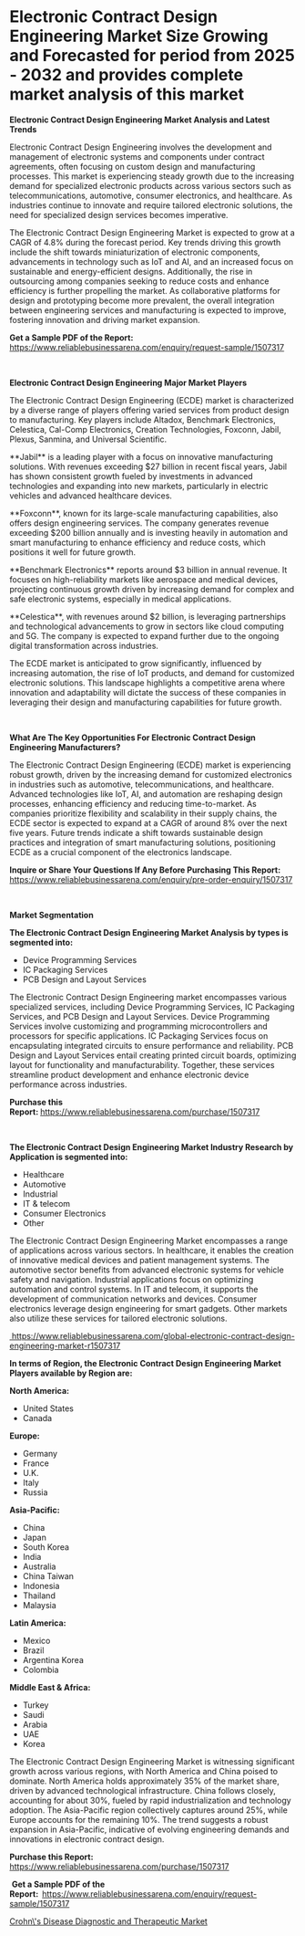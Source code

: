 <p><h1>Electronic Contract Design Engineering Market Size Growing and Forecasted for period from 2025 - 2032 and provides complete market analysis of this market</h1></p><p><strong>Electronic Contract Design Engineering Market Analysis and Latest Trends</strong></p>
<p><p>Electronic Contract Design Engineering involves the development and management of electronic systems and components under contract agreements, often focusing on custom design and manufacturing processes. This market is experiencing steady growth due to the increasing demand for specialized electronic products across various sectors such as telecommunications, automotive, consumer electronics, and healthcare. As industries continue to innovate and require tailored electronic solutions, the need for specialized design services becomes imperative.</p><p>The Electronic Contract Design Engineering Market is expected to grow at a CAGR of 4.8% during the forecast period. Key trends driving this growth include the shift towards miniaturization of electronic components, advancements in technology such as IoT and AI, and an increased focus on sustainable and energy-efficient designs. Additionally, the rise in outsourcing among companies seeking to reduce costs and enhance efficiency is further propelling the market. As collaborative platforms for design and prototyping become more prevalent, the overall integration between engineering services and manufacturing is expected to improve, fostering innovation and driving market expansion.</p></p>
<p><strong>Get a Sample PDF of the Report:&nbsp;</strong> <a href="https://www.reliablebusinessarena.com/enquiry/request-sample/1507317?utm_campaign=2396&utm_medium=2&utm_source=Github&utm_content=ia&utm_term=23032025&utm_id=electronic-contract-design-engineering">https://www.reliablebusinessarena.com/enquiry/request-sample/1507317</a></p>
<p>&nbsp;</p>
<p><strong>Electronic Contract Design Engineering Major Market Players</strong></p>
<p><p>The Electronic Contract Design Engineering (ECDE) market is characterized by a diverse range of players offering varied services from product design to manufacturing. Key players include Altadox, Benchmark Electronics, Celestica, Cal-Comp Electronics, Creation Technologies, Foxconn, Jabil, Plexus, Sanmina, and Universal Scientific.</p><p>**Jabil** is a leading player with a focus on innovative manufacturing solutions. With revenues exceeding $27 billion in recent fiscal years, Jabil has shown consistent growth fueled by investments in advanced technologies and expanding into new markets, particularly in electric vehicles and advanced healthcare devices.</p><p>**Foxconn**, known for its large-scale manufacturing capabilities, also offers design engineering services. The company generates revenue exceeding $200 billion annually and is investing heavily in automation and smart manufacturing to enhance efficiency and reduce costs, which positions it well for future growth.</p><p>**Benchmark Electronics** reports around $3 billion in annual revenue. It focuses on high-reliability markets like aerospace and medical devices, projecting continuous growth driven by increasing demand for complex and safe electronic systems, especially in medical applications.</p><p>**Celestica**, with revenues around $2 billion, is leveraging partnerships and technological advancements to grow in sectors like cloud computing and 5G. The company is expected to expand further due to the ongoing digital transformation across industries.</p><p>The ECDE market is anticipated to grow significantly, influenced by increasing automation, the rise of IoT products, and demand for customized electronic solutions. This landscape highlights a competitive arena where innovation and adaptability will dictate the success of these companies in leveraging their design and manufacturing capabilities for future growth.</p></p>
<p>&nbsp;</p>
<p><strong>What Are The Key Opportunities For Electronic Contract Design Engineering Manufacturers?</strong></p>
<p><p>The Electronic Contract Design Engineering (ECDE) market is experiencing robust growth, driven by the increasing demand for customized electronics in industries such as automotive, telecommunications, and healthcare. Advanced technologies like IoT, AI, and automation are reshaping design processes, enhancing efficiency and reducing time-to-market. As companies prioritize flexibility and scalability in their supply chains, the ECDE sector is expected to expand at a CAGR of around 8% over the next five years. Future trends indicate a shift towards sustainable design practices and integration of smart manufacturing solutions, positioning ECDE as a crucial component of the electronics landscape.</p></p>
<p><strong>Inquire or Share Your Questions If Any Before Purchasing This Report:</strong> <a href="https://www.reliablebusinessarena.com/enquiry/pre-order-enquiry/1507317?utm_campaign=2396&utm_medium=2&utm_source=Github&utm_content=ia&utm_term=23032025&utm_id=electronic-contract-design-engineering">https://www.reliablebusinessarena.com/enquiry/pre-order-enquiry/1507317</a></p>
<p>&nbsp;</p>
<p><strong>Market Segmentation</strong></p>
<p><strong>The Electronic Contract Design Engineering Market Analysis by types is segmented into:</strong></p>
<p><ul><li>Device Programming Services</li><li>IC Packaging Services</li><li>PCB Design and Layout Services</li></ul></p>
<p><p>The Electronic Contract Design Engineering market encompasses various specialized services, including Device Programming Services, IC Packaging Services, and PCB Design and Layout Services. Device Programming Services involve customizing and programming microcontrollers and processors for specific applications. IC Packaging Services focus on encapsulating integrated circuits to ensure performance and reliability. PCB Design and Layout Services entail creating printed circuit boards, optimizing layout for functionality and manufacturability. Together, these services streamline product development and enhance electronic device performance across industries.</p></p>
<p><strong>Purchase this Report:&nbsp;</strong><a href="https://www.reliablebusinessarena.com/purchase/1507317?utm_campaign=2396&utm_medium=2&utm_source=Github&utm_content=ia&utm_term=23032025&utm_id=electronic-contract-design-engineering">https://www.reliablebusinessarena.com/purchase/1507317</a></p>
<p>&nbsp;</p>
<p><strong>The Electronic Contract Design Engineering Market Industry Research by Application is segmented into:</strong></p>
<p><ul><li>Healthcare</li><li>Automotive</li><li>Industrial</li><li>IT & telecom</li><li>Consumer Electronics</li><li>Other</li></ul></p>
<p><p>The Electronic Contract Design Engineering Market encompasses a range of applications across various sectors. In healthcare, it enables the creation of innovative medical devices and patient management systems. The automotive sector benefits from advanced electronic systems for vehicle safety and navigation. Industrial applications focus on optimizing automation and control systems. In IT and telecom, it supports the development of communication networks and devices. Consumer electronics leverage design engineering for smart gadgets. Other markets also utilize these services for tailored electronic solutions.</p></p>
<p><a href="https://www.reliablebusinessarena.com/global-electronic-contract-design-engineering-market-r1507317?utm_campaign=2396&utm_medium=2&utm_source=Github&utm_content=ia&utm_term=23032025&utm_id=electronic-contract-design-engineering">&nbsp;https://www.reliablebusinessarena.com/global-electronic-contract-design-engineering-market-r1507317</a></p>
<p><strong>In terms of Region, the Electronic Contract Design Engineering Market Players available by Region are:</strong></p>
<p>
    <p> <strong> North America: </strong>
        <ul>
            <li>United States</li>
            <li>Canada</li>
        </ul>
        </p> 
    <p> <strong> Europe: </strong>
        <ul>
            <li>Germany</li>
            <li>France</li>
            <li>U.K.</li>
            <li>Italy</li>
            <li>Russia</li>
        </ul>
        </p> 
    <p> <strong> Asia-Pacific: </strong>
        <ul>
            <li>China</li>
            <li>Japan</li>
            <li>South Korea</li>
            <li>India</li>
            <li>Australia</li>
            <li>China Taiwan</li>
            <li>Indonesia</li>
            <li>Thailand</li>
            <li>Malaysia</li>
        </ul>
        </p> 
    <p> <strong> Latin America: </strong>
        <ul>
            <li>Mexico</li>
            <li>Brazil</li>
            <li>Argentina Korea</li>
            <li>Colombia</li>
        </ul>
        </p> 
    <p> <strong> Middle East & Africa: </strong>
        <ul>
            <li>Turkey</li>
            <li>Saudi</li>
            <li>Arabia</li>
            <li>UAE</li>
            <li>Korea</li>
        </ul>
    </p>
    </p>
<p><p>The Electronic Contract Design Engineering Market is witnessing significant growth across various regions, with North America and China poised to dominate. North America holds approximately 35% of the market share, driven by advanced technological infrastructure. China follows closely, accounting for about 30%, fueled by rapid industrialization and technology adoption. The Asia-Pacific region collectively captures around 25%, while Europe accounts for the remaining 10%. The trend suggests a robust expansion in Asia-Pacific, indicative of evolving engineering demands and innovations in electronic contract design.</p></p>
<p><strong>Purchase this Report: </strong><a href="https://www.reliablebusinessarena.com/purchase/1507317?utm_campaign=2396&utm_medium=2&utm_source=Github&utm_content=ia&utm_term=23032025&utm_id=electronic-contract-design-engineering">https://www.reliablebusinessarena.com/purchase/1507317</a></p>
<p>&nbsp;<strong>Get a Sample PDF of the Report:&nbsp;&nbsp;</strong><a href="https://www.reliablebusinessarena.com/enquiry/request-sample/1507317?utm_campaign=2396&utm_medium=2&utm_source=Github&utm_content=ia&utm_term=23032025&utm_id=electronic-contract-design-engineering">https://www.reliablebusinessarena.com/enquiry/request-sample/1507317</a></p>
<p><strong></strong></p>
<p><p><a href="https://github.com/chungwimbu4/Market-Research-Report-List-1/blob/main/crohns-disease-diagnostic-and-therapeutic-market.md?utm_campaign=2396&utm_medium=2&utm_source=Github&utm_content=ia&utm_term=23032025&utm_id=electronic-contract-design-engineering">Crohn\'s Disease Diagnostic and Therapeutic Market</a></p></p>
